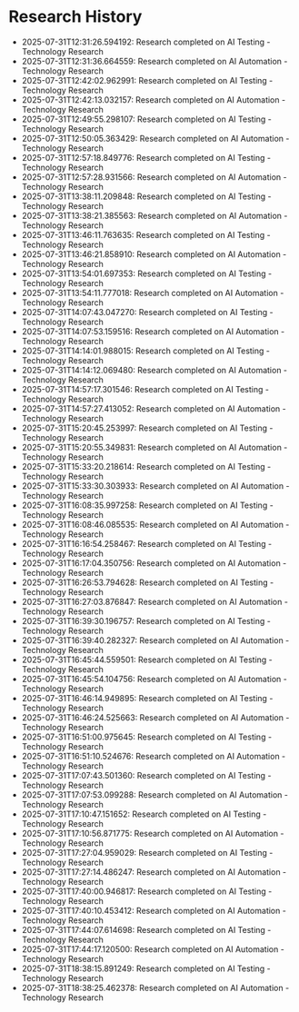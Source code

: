 # Research History

- 2025-07-31T12:31:26.594192: Research completed on AI Testing - Technology Research
- 2025-07-31T12:31:36.664559: Research completed on AI Automation - Technology Research
- 2025-07-31T12:42:02.962991: Research completed on AI Testing - Technology Research
- 2025-07-31T12:42:13.032157: Research completed on AI Automation - Technology Research
- 2025-07-31T12:49:55.298107: Research completed on AI Testing - Technology Research
- 2025-07-31T12:50:05.363429: Research completed on AI Automation - Technology Research
- 2025-07-31T12:57:18.849776: Research completed on AI Testing - Technology Research
- 2025-07-31T12:57:28.931566: Research completed on AI Automation - Technology Research
- 2025-07-31T13:38:11.209848: Research completed on AI Testing - Technology Research
- 2025-07-31T13:38:21.385563: Research completed on AI Automation - Technology Research
- 2025-07-31T13:46:11.763635: Research completed on AI Testing - Technology Research
- 2025-07-31T13:46:21.858910: Research completed on AI Automation - Technology Research
- 2025-07-31T13:54:01.697353: Research completed on AI Testing - Technology Research
- 2025-07-31T13:54:11.777018: Research completed on AI Automation - Technology Research
- 2025-07-31T14:07:43.047270: Research completed on AI Testing - Technology Research
- 2025-07-31T14:07:53.159516: Research completed on AI Automation - Technology Research
- 2025-07-31T14:14:01.988015: Research completed on AI Testing - Technology Research
- 2025-07-31T14:14:12.069480: Research completed on AI Automation - Technology Research
- 2025-07-31T14:57:17.301546: Research completed on AI Testing - Technology Research
- 2025-07-31T14:57:27.413052: Research completed on AI Automation - Technology Research
- 2025-07-31T15:20:45.253997: Research completed on AI Testing - Technology Research
- 2025-07-31T15:20:55.349831: Research completed on AI Automation - Technology Research
- 2025-07-31T15:33:20.218614: Research completed on AI Testing - Technology Research
- 2025-07-31T15:33:30.303933: Research completed on AI Automation - Technology Research
- 2025-07-31T16:08:35.997258: Research completed on AI Testing - Technology Research
- 2025-07-31T16:08:46.085535: Research completed on AI Automation - Technology Research
- 2025-07-31T16:16:54.258467: Research completed on AI Testing - Technology Research
- 2025-07-31T16:17:04.350756: Research completed on AI Automation - Technology Research
- 2025-07-31T16:26:53.794628: Research completed on AI Testing - Technology Research
- 2025-07-31T16:27:03.876847: Research completed on AI Automation - Technology Research
- 2025-07-31T16:39:30.196757: Research completed on AI Testing - Technology Research
- 2025-07-31T16:39:40.282327: Research completed on AI Automation - Technology Research
- 2025-07-31T16:45:44.559501: Research completed on AI Testing - Technology Research
- 2025-07-31T16:45:54.104756: Research completed on AI Automation - Technology Research
- 2025-07-31T16:46:14.949895: Research completed on AI Testing - Technology Research
- 2025-07-31T16:46:24.525663: Research completed on AI Automation - Technology Research
- 2025-07-31T16:51:00.975645: Research completed on AI Testing - Technology Research
- 2025-07-31T16:51:10.524676: Research completed on AI Automation - Technology Research
- 2025-07-31T17:07:43.501360: Research completed on AI Testing - Technology Research
- 2025-07-31T17:07:53.099288: Research completed on AI Automation - Technology Research
- 2025-07-31T17:10:47.151652: Research completed on AI Testing - Technology Research
- 2025-07-31T17:10:56.871775: Research completed on AI Automation - Technology Research
- 2025-07-31T17:27:04.959029: Research completed on AI Testing - Technology Research
- 2025-07-31T17:27:14.486247: Research completed on AI Automation - Technology Research
- 2025-07-31T17:40:00.946817: Research completed on AI Testing - Technology Research
- 2025-07-31T17:40:10.453412: Research completed on AI Automation - Technology Research
- 2025-07-31T17:44:07.614698: Research completed on AI Testing - Technology Research
- 2025-07-31T17:44:17.120500: Research completed on AI Automation - Technology Research
- 2025-07-31T18:38:15.891249: Research completed on AI Testing - Technology Research
- 2025-07-31T18:38:25.462378: Research completed on AI Automation - Technology Research
